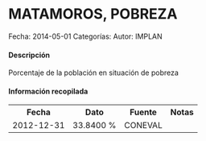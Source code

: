 MATAMOROS, POBREZA
=====

Fecha: 2014-05-01
Categorías: 
Autor: IMPLAN

#### Descripción

Porcentaje de la población en situación de pobreza

#### Información recopilada

<table class="table table-hover table-bordered">
  <tr><th>Fecha</th><th>Dato</th><th>Fuente</th><th>Notas</th></tr>
  <tr><td>2012-12-31</td><td>33.8400 %</td><td>CONEVAL</td><td></td></tr>
</table>
